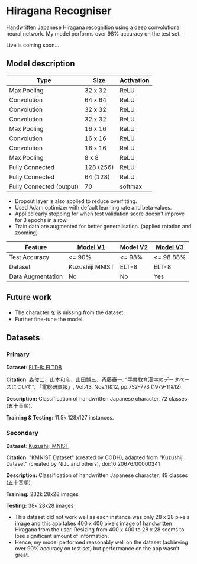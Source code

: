 # Hiragana Recogniser
Handwritten Japanese Hiragana recognition using a deep convolutional neural network. My model performs over 98% accuracy on the test set.

Live is coming soon...

## Model description

| Type                     | Size      | Activation |
| ------------------------ | --------- | ---------- |
| Max Pooling              | 32 x 32   | ReLU       |
| Convolution              | 64 x 64   | ReLU       |
| Convolution              | 32 x 32   | ReLU       |
| Convolution              | 32 x 32   | ReLU       |
| Max Pooling              | 16 x 16   | ReLU       |
| Convolution              | 16 x 16   | ReLU       |
| Convolution              | 16 x 16   | ReLU       |
| Max Pooling              | 8 x 8     | ReLU       |
| Fully Connected          | 128 (256) | ReLU       |
| Fully Connected          | 64 (128)  | ReLU       |
| Fully Connected (output) | 70        | softmax    |

- Dropout layer is also applied to reduce overfitting.
- Used Adam optimizer with default learning rate and beta values.
- Applied early stopping for when test validation score doesn't improve for 3 epochs in a row.
- Train data are augmented for better generalisation. (applied rotation and zooming)

| Feature           | [Model V1](https://github.com/Fuki-UoA/hiragana-recogniser/blob/main/ml/hiragana-classification.ipynb) | Model V2 | [Model V3](https://github.com/Fuki-UoA/hiragana-recogniser/blob/main/ml/hiragana-classificationV2.ipynb) |
| ----------------- | ------------------------------------------------------------ | -------- | ------------------------------------------------------------ |
| Test Accuracy     | <= 90%                                                       | <= 98%   | <=  98.88%                                                   |
| Dataset           | Kuzushiji MNIST                                              | ELT-8    | ELT-8                                                        |
| Data Augmentation | No                                                           | No       | Yes                                                          |



## Future work

- The character を is missing from the dataset.
- Further fine-tune the model.

## Datasets

### Primary

**Dataset**: [ELT-8: ELTDB](http://etlcdb.db.aist.go.jp/specification-of-etl-8)

**Citation**: 森俊二、山本和彦、山田博三、斉藤泰一: “手書教育漢字のデータベースについて”, 「電総研彙報」, Vol.43, Nos.11&12, pp.752–773 (1979-11&12).

**Description:** Classification of handwritten Japanese character, 72 classes (五十音順).

**Training & Testing:** 11.5k 128x127 instances.

### Secondary 

**Dataset**: [Kuzushiji MNIST](https://github.com/rois-codh/kmnist)

**Citation**: "KMNIST Dataset" (created by CODH), adapted from "Kuzushiji Dataset" (created by NIJL and others), doi:10.20676/00000341

**Description:** Classification of handwritten Japanese character, 49 classes (五十音順).

**Training:** 232k 28x28 images

**Testing:** 38k 28x28 images

- This dataset did not work well as each instance was only 28 x 28 pixels image and this app takes 400 x 400 pixels image of handwritten Hiragana from the user. Resizing from 400 x 400 to 28 x 28 seems to lose significant amount of information.
- Hence, my model performed reasonably well on the dataset (achieving over 90% accuracy on test set) but performance on the app wasn't great.
